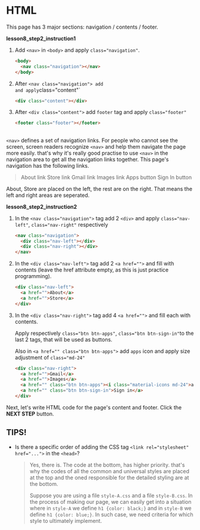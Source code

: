 # HTML
This page has 3 major sections: navigation / contents / footer. 

**lesson8_step2_instruction1**
1. Add `<nav>` in `<body>` and apply `class="navigation"`.
    ```html
    <body>
      <nav class="navigation"></nav>
    </body>
    ```
1. After `<nav class="navigation"> add `<div>` and apply `class="content"`
    ```html
    <div class="content"></div>
    ```
1. After `<div class="content">` add `footer` tag and apply `class="footer"`
    ```html
    <footer class="footer"></footer>
    ```



## <nav>
`<nav>` defines a set of navigation links. For people who cannot see the screen, screen readers recognize `<nav>` and help them navigate the page more easily. that's why it's really good practise to use `<nav>` in the navigation area to get all the navigation links together. This page's navigation has the following links. 

> About link
> Store link
> Gmail link
> Images link
> Apps button
> Sign In button

About, Store are placed on the left, the rest are on the right. That means the left and right areas are seperated. 

**lesson8_step2_instruction2**
1. In the `<nav class="navigation">` tag add 2 `<div>` and apply `class="nav-left"`, `class="nav-right"` respectively
    ```html
    <nav class="navigation">
      <div class="nav-left"></div>
      <div class="nav-right"></div>
    </nav>
    ```

1. In the `<div class="nav-left">` tag add 2 `<a href="">` and fill with contents (leave the href attribute empty, as this is just practice programming).
    ```html
    <div class="nav-left">
      <a href="">About</a>
      <a href="">Store</a>
    </div>
    ```

1. In the `<div class="nav-right">` tag add 4 `<a href="">` and fill each with contents. 

    Apply respectively `class="btn btn-apps"`, `class="btn btn-sign-in"`to the last 2 tags, that will be used as buttons. 

    Also in `<a href="" class="btn btn-apps">` add `apps` icon and apply size adjustment of `class="md-24"`

    ```html
    <div class="nav-right">
      <a href="">Gmail</a>
      <a href="">Images</a>
      <a href="" class="btn btn-apps"><i class="material-icons md-24">apps</i></a>
      <a href="" class="btn btn-sign-in">Sign in</a>
    </div>
    ```



Next, let's write HTML code for the page's content and footer. 
Click the **NEXT STEP** button.



## TIPS!

- Is there a specific order of adding the CSS tag  `<link rel="stylesheet" href="...">` in the `<head>`?

  > Yes, there is. The code at the bottom, has higher priority. that's why the codes of all the common and universal styles are placed at the top and the oned responsible for the detailed styling are at the bottom. 
  >
  > Suppose you are using a file `style-A.css` and a file `style-B.css`. In the process of making our page, we can easily get into a situation where in `style-A` we define `h1 {color: black;}` and in `style-B` we define `h1 {color: blue;}`. In such case, we need criteria for which style to ultimately implement. 


[2]:https://material.io/tools/icons
[3]:https://google.github.io/material-design-icons/#styling-icons-in-material-design


